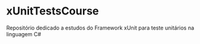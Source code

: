 # xUnitTestsCourse
Repositório dedicado a estudos do Framework xUnit para teste unitários na linguagem C#
